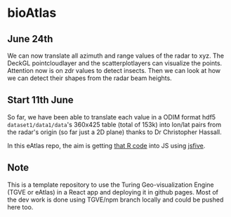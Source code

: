 # bioAtlas 

## June 24th

We can now translate all azimuth and range values of the radar to xyz. The DeckGL pointcloudlayer and the scatterplotlayers can visualize the points. Attention now is on zdr values to detect insects. Then we can look at how we can detect their shapes from the radar beam heights. 

## Start 11th June
So far, we have been able to translate each value in a ODIM format hdf5 `dataset1/data1/data`'s 360x425 table (total of 153k) into lon/lat pairs from the radar's origin (so far just a 2D plane) thanks to Dr Christopher Hassall.

In this eAtlas repo, the aim is getting [that R code](https://github.com/biodar/bdformats/blob/e77bee40fb6ebf5e76cd9c68691d0c67f3d110fa/Reading%20HDF5%20in%20R.R) into JS using [jsfive](https://github.com/usnistgov/jsfive).

## Note
This is a template repository to use the Turing Geo-visualization Engine (TGVE or eAtlas) in a React app and deploying it in github pages. Most of the dev work is done using TGVE/npm branch locally and could be pushed here too.

